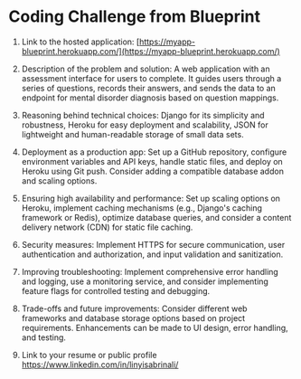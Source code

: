 # Coding Challenge from Blueprint

1. Link to the hosted application: [https://myapp-blueprint.herokuapp.com/](https://myapp-blueprint.herokuapp.com/)

2. Description of the problem and solution: A web application with an assessment interface for users to complete. It guides users through a series of questions, records their answers, and sends the data to an endpoint for mental disorder diagnosis based on question mappings.

3. Reasoning behind technical choices: Django for its simplicity and robustness, Heroku for easy deployment and scalability, JSON for lightweight and human-readable storage of small data sets.

4. Deployment as a production app: Set up a GitHub repository, configure environment variables and API keys, handle static files, and deploy on Heroku using Git push. Consider adding a compatible database addon and scaling options.

5. Ensuring high availability and performance: Set up scaling options on Heroku, implement caching mechanisms (e.g., Django's caching framework or Redis), optimize database queries, and consider a content delivery network (CDN) for static file caching.

6. Security measures: Implement HTTPS for secure communication, user authentication and authorization, and input validation and sanitization.

7. Improving troubleshooting: Implement comprehensive error handling and logging, use a monitoring service, and consider implementing feature flags for controlled testing and debugging.

8. Trade-offs and future improvements: Consider different web frameworks and database storage options based on project requirements. Enhancements can be made to UI design, error handling, and testing.

9. Link to your resume or public profile
https://www.linkedin.com/in/linyisabrinali/